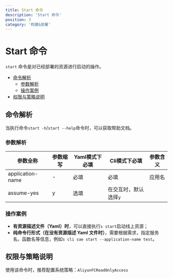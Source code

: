```yaml
---
title: Start 命令
description: 'Start 命令'
position: 3
category: '构建&部署'
---
```


# Start 命令

`start` 命令是对已经部署的资源进行启动的操作。

- [命令解析](#命令解析)
  - [参数解析](#参数解析)
  - [操作案例](#操作案例)
- [权限与策略说明](#权限与策略说明)

## 命令解析

当执行命令`start -h`/`start --help`命令时，可以获取帮助文档。

### 参数解析

| 参数全称 | 参数缩写 | Yaml模式下必填 | Cli模式下必填 | 参数含义  |
| ----- | -------- | -------------- | ------- | ---------- |
| application-name  | -        | 必填           | 必填    | 应用名   |
| assume-yes | y        | 选填           | 在交互时，默认选择`y`      |


### 操作案例

- **有资源描述文件（Yaml）时**，可以直接执行`s start`启动线上资源；
- **纯命令行形式（在没有资源描述 Yaml 文件时）**，需要根据需求，指定服务名，函数名等信息，例如`s cli sae start --application-name test`。

## 权限与策略说明

使用该命令时，推荐配置系统策略：`AliyunFCReadOnlyAccess`
